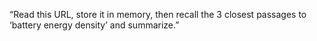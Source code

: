   “Read this URL, store it in memory, then recall the 3 closest passages to ‘battery energy density’ and summarize.”
